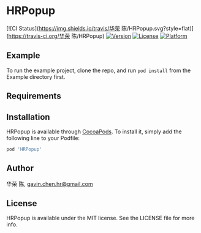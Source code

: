 # HRPopup

[![CI Status](https://img.shields.io/travis/华荣 陈/HRPopup.svg?style=flat)](https://travis-ci.org/华荣 陈/HRPopup)
[![Version](https://img.shields.io/cocoapods/v/HRPopup.svg?style=flat)](https://cocoapods.org/pods/HRPopup)
[![License](https://img.shields.io/cocoapods/l/HRPopup.svg?style=flat)](https://cocoapods.org/pods/HRPopup)
[![Platform](https://img.shields.io/cocoapods/p/HRPopup.svg?style=flat)](https://cocoapods.org/pods/HRPopup)

## Example

To run the example project, clone the repo, and run `pod install` from the Example directory first.

## Requirements

## Installation

HRPopup is available through [CocoaPods](https://cocoapods.org). To install
it, simply add the following line to your Podfile:

```ruby
pod 'HRPopup'
```

## Author

华荣 陈, gavin.chen.hr@gmail.com

## License

HRPopup is available under the MIT license. See the LICENSE file for more info.
